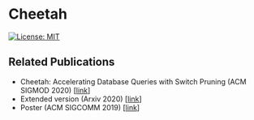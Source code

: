 # Cheetah

[![License: MIT](https://img.shields.io/badge/License-MIT-yellow.svg)](https://opensource.org/licenses/MIT)


## Related Publications 
* Cheetah: Accelerating Database Queries with Switch Pruning (ACM SIGMOD 2020) \[[link](https://dl.acm.org/doi/10.1145/3318464.3389698)\]
* Extended version (Arxiv 2020) \[[link](https://arxiv.org/abs/2004.05076)\]
* Poster (ACM SIGCOMM 2019) \[[link](https://dl.acm.org/doi/10.1145/3342280.3342311)\]
